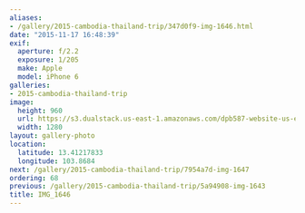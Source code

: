 ```yaml
---
aliases:
- /gallery/2015-cambodia-thailand-trip/347d0f9-img-1646.html
date: "2015-11-17 16:48:39"
exif:
  aperture: f/2.2
  exposure: 1/205
  make: Apple
  model: iPhone 6
galleries:
- 2015-cambodia-thailand-trip
image:
  height: 960
  url: https://s3.dualstack.us-east-1.amazonaws.com/dpb587-website-us-east-1/asset/gallery/2015-cambodia-thailand-trip/347d0f9-img-1646~1280.jpg
  width: 1280
layout: gallery-photo
location:
  latitude: 13.41217833
  longitude: 103.8684
next: /gallery/2015-cambodia-thailand-trip/7954a7d-img-1647
ordering: 68
previous: /gallery/2015-cambodia-thailand-trip/5a94908-img-1643
title: IMG_1646
---
```

